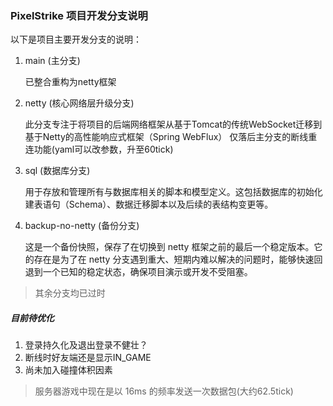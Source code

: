 ### PixelStrike 项目开发分支说明

以下是项目主要开发分支的说明：

1. main (主分支)

    已整合重构为netty框架

2. netty (核心网络层升级分支)

    此分支专注于将项目的后端网络框架从基于Tomcat的传统WebSocket迁移到基于Netty的高性能响应式框架（Spring WebFlux）
    仅落后主分支的断线重连功能(yaml可以改参数，升至60tick)

3. sql (数据库分支)

    用于存放和管理所有与数据库相关的脚本和模型定义。这包括数据库的初始化建表语句（Schema）、数据迁移脚本以及后续的表结构变更等。

4. backup-no-netty (备份分支)

    这是一个备份快照，保存了在切换到 netty 框架之前的最后一个稳定版本。它的存在是为了在 netty 分支遇到重大、短期内难以解决的问题时，能够快速回退到一个已知的稳定状态，确保项目演示或开发不受阻塞。

> 其余分支均已过时

##### 目前待优化
1. 登录持久化及退出登录不健壮？
2. 断线时好友端还是显示IN_GAME
3. 尚未加入碰撞体积因素

> 服务器游戏中现在是以 16ms 的频率发送一次数据包(大约62.5tick)
